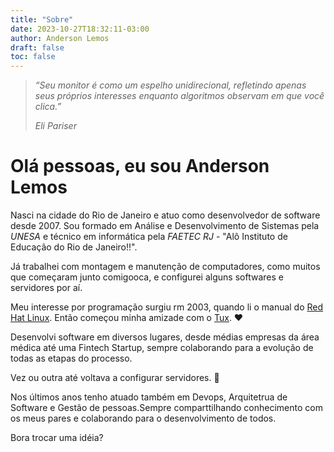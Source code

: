 ```yaml
---
title: "Sobre"
date: 2023-10-27T18:32:11-03:00
author: Anderson Lemos
draft: false
toc: false
---
```

> _“Seu monitor é como um espelho unidirecional, refletindo apenas seus próprios  interesses enquanto algoritmos observam em que você clica.”_
>
> _Eli Pariser_

# Olá pessoas, eu sou Anderson Lemos

Nasci na cidade do Rio de Janeiro e atuo como desenvolvedor de software desde 2007. Sou formado em Análise e Desenvolvimento de Sistemas pela _UNESA_ e técnico em informática pela _FAETEC RJ_ - "Alô Instituto de Educação do Rio de Janeiro!!".

Já trabalhei com montagem e manutenção de computadores, como muitos que começaram junto comigooca,  e configurei alguns softwares e servidores por aí.

Meu interesse por programação surgiu rm 2003, quando li o manual do [Red Hat Linux](https://distrowatch.com/table.php?distribution=redhat). Então começou  minha amizade com o [Tux](https://en.wikipedia.org/wiki/Tux_(mascot)). ❤️

Desenvolvi software em diversos lugares, desde médias empresas da área médica até uma Fintech Startup, sempre colaborando para a evolução de todas as etapas do processo.

Vez ou outra até voltava a configurar servidores. 🤘

Nos últimos anos tenho atuado também em Devops, Arquitetrua de Software e Gestão de pessoas.Sempre comparttilhando conhecimento com os meus pares e colaborando para o desenvolvimento de todos.

Bora trocar uma idéia?
